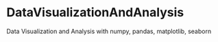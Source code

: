 # DataVisualizationAndAnalysis
Data Visualization and Analysis with numpy, pandas, matplotlib, seaborn
